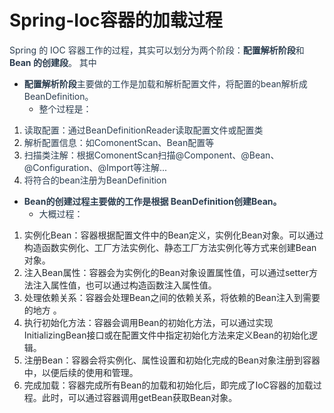 # Spring-Ioc容器的加载过程
<font style="color:rgb(44, 62, 80);">Spring 的 IOC 容器工作的过程，其实可以划分为两个阶段：</font>**<font style="color:rgb(44, 62, 80);">配置解析阶段</font>**<font style="color:rgb(44, 62, 80);">和</font>**<font style="color:rgb(44, 62, 80);">Bean 的创建段</font>**<font style="color:rgb(44, 62, 80);">。</font>
<font style="color:rgb(44, 62, 80);">其中</font>
+ **<font style="color:rgb(44, 62, 80);">配置解析阶段</font>**<font style="color:rgb(44, 62, 80);">主要做的工作是加载和解析配置文件，将配置的bean解析成 BeanDefinition。</font>
    - <font style="color:rgb(44, 62, 80);">整个过程是： </font>
1. <font style="color:rgb(44, 62, 80);">读取配置：通过BeanDefinitionReader读取配置文件或配置类</font>
2. <font style="color:rgb(44, 62, 80);">解析配置信息：如ComonentScan、Bean配置等</font>
3. <font style="color:rgb(44, 62, 80);">扫描类注解：根据ComonentScan扫描@Component、@Bean、@Configuration、@Import等注解... </font>
4. <font style="color:rgb(44, 62, 80);">将符合的bean注册为BeanDefinition</font>
+ **<font style="color:rgb(44, 62, 80);">Bean的创建过程主要做的工作是根据 BeanDefinition创建Bean。</font>**
    - <font style="color:rgb(44, 62, 80);">大概过程：</font>
1. <font style="color:rgb(36, 41, 47);">实例化Bean：容器根据配置文件中的Bean定义，实例化Bean对象。可以通过构造函数实例化、工厂方法实例化、静态工厂方法实例化等方式来创建Bean对象。</font>
2. <font style="color:rgb(36, 41, 47);">注入Bean属性：容器会为实例化的Bean对象设置属性值，可以通过setter方法注入属性值，也可以通过构造函数注入属性值。</font>
3. <font style="color:rgb(36, 41, 47);">处理依赖关系：容器会处理Bean之间的依赖关系，将依赖的Bean注入到需要的地方 。</font>
4. <font style="color:rgb(36, 41, 47);">执行初始化方法：容器会调用Bean的初始化方法，可以通过实现InitializingBean接口或在配置文件中指定初始化方法来定义Bean的初始化逻辑。</font>
5. <font style="color:rgb(36, 41, 47);">注册Bean：容器会将实例化、属性设置和初始化完成的Bean对象注册到容器中，以便后续的使用和管理。</font>
6. <font style="color:rgb(36, 41, 47);">完成加载：容器完成所有Bean的加载和初始化后，即完成了IoC容器的加载过程。此时，可以通过容器调用getBean获取Bean对象。</font>
